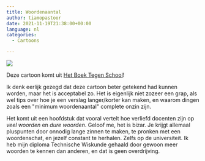 ```yaml
---
title: Woordenaantal
author: tiamopastoor
date: 2021-11-19T21:38:00+00:00
language: nl
categories:
  - Cartoons

---
```

![](/uploads/2021/07/H6-WoordenAantallen_result.webp) 

Deze cartoon komt uit [Het Boek Tegen School][2]!

Ik denk eerlijk gezegd dat deze cartoon beter getekend had kunnen worden, maar het is acceptabel zo. Het is eigenlijk niet zozeer een grap, als wel tips over hoe je een verslag langer/korter kan maken, en waarom dingen zoals een "minimum woordenaantal" complete onzin zijn.

Het komt uit een hoofdstuk dat vooral vertelt hoe verliefd docenten zijn op _veel woorden_ en _dure woorden_. Geloof me, het is bizar. Je krijgt allemaal pluspunten door onnodig lange zinnen te maken, te pronken met een woordenschat, en jezelf constant te herhalen. Zelfs op de universiteit. Ik heb mijn diploma Technische Wiskunde gehaald door gewoon meer woorden te kennen dan anderen, en dat is geen overdrijving.

 [1]: /uploads/2021/07/H6-WoordenAantallen.jpg
 [2]: /books/het-boek-tegen-school/
